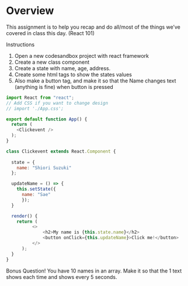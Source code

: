 # Overview
This assignment is to help you recap and do all/most of the things we’ve covered in class
this day. (React 101)

Instructions
1. Open a new codesandbox project with react framework
2. Create a new class component
3. Create a state with name, age, address.
4. Create some html tags to show the states values
5. Also make a button tag, and make it so that the Name changes text
(anything is fine) when button is pressed

```js
import React from "react";
// Add CSS if you want to change design
// import './App.css';

export default function App() {
  return (
    <Clickevent />
  );
}

class Clickevent extends React.Component {
  
  state = {
    name: "Shiori Suzuki"
  };

  updateName = () => {
    this.setState({
      name: "Sae"
      });
  }

  render() {
    return (
          <>
              <h2>My name is {this.state.name}</h2>
              <button onClick={this.updateName}>Click me!</button>
          </>
      );
  }
}
```

Bonus Question!
You have 10 names in an array.
Make it so that the 1 text shows each time and shows every 5 seconds.